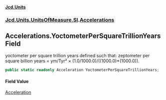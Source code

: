 #### [Jcd.Units](index.md 'index')

### [Jcd.Units.UnitsOfMeasure.SI](Jcd.Units.UnitsOfMeasure.SI.md 'Jcd.Units.UnitsOfMeasure.SI').[Accelerations](Accelerations.md 'Jcd.Units.UnitsOfMeasure.SI.Accelerations')

## Accelerations.YoctometerPerSquareTrillionYears Field

yoctometer per square trillion years defined such that: zeptometer per square billion years = ym/Tyr² ×
(1.0/1000.0)/((1000.0)*(1000.0)).

```csharp
public static readonly Acceleration YoctometerPerSquareTrillionYears;
```

#### Field Value

[Acceleration](Acceleration.md 'Jcd.Units.UnitTypes.Acceleration')